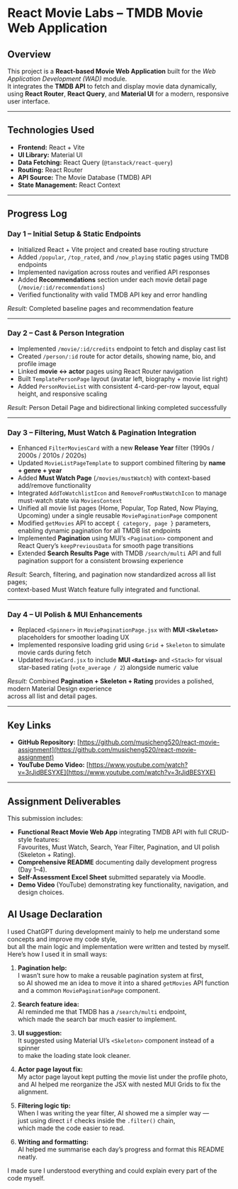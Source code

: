 #  React Movie Labs – TMDB Movie Web Application

##  Overview
This project is a **React-based Movie Web Application** built for the *Web Application Development (WAD)* module.  
It integrates the **TMDB API** to fetch and display movie data dynamically, using **React Router**, **React Query**, and **Material UI** for a modern, responsive user interface.

---

##  Technologies Used
- **Frontend:** React + Vite  
- **UI Library:** Material UI   
- **Data Fetching:** React Query (`@tanstack/react-query`)  
- **Routing:** React Router 
- **API Source:** The Movie Database (TMDB) API  
- **State Management:** React Context  

---

## Progress Log

### Day 1 – Initial Setup & Static Endpoints
- Initialized React + Vite project and created base routing structure  
- Added `/popular`, `/top_rated`, and `/now_playing` static pages using TMDB endpoints  
- Implemented navigation across routes and verified API responses  
- Added **Recommendations** section under each movie detail page (`/movie/:id/recommendations`)  
- Verified functionality with valid TMDB API key and error handling

 *Result:* Completed baseline pages and recommendation feature

---

### Day 2 – Cast & Person Integration
- Implemented `/movie/:id/credits` endpoint to fetch and display cast list  
- Created `/person/:id` route for actor details, showing name, bio, and profile image  
- Linked **movie ↔ actor** pages using React Router navigation  
- Built `TemplatePersonPage` layout (avatar left, biography + movie list right)  
- Added `PersonMovieList` with consistent 4-card-per-row layout, equal height, and responsive scaling  

 *Result:* Person Detail Page and bidirectional linking completed successfully

---

### Day 3 – Filtering, Must Watch & Pagination Integration
- Enhanced `FilterMoviesCard` with a new **Release Year** filter (1990s / 2000s / 2010s / 2020s)  
- Updated `MovieListPageTemplate` to support combined filtering by **name + genre + year**  
- Added **Must Watch Page** (`/movies/mustWatch`) with context-based add/remove functionality  
- Integrated `AddToWatchlistIcon` and `RemoveFromMustWatchIcon` to manage must-watch state via `MoviesContext`  
- Unified all movie list pages (Home, Popular, Top Rated, Now Playing, Upcoming) under a single reusable `MoviePaginationPage` component  
- Modified `getMovies` API to accept `{ category, page }` parameters, enabling dynamic pagination for all TMDB list endpoints  
- Implemented **Pagination** using MUI’s `<Pagination>` component and React Query’s `keepPreviousData` for smooth page transitions  
- Extended **Search Results Page** with TMDB `/search/multi` API and full pagination support for a consistent browsing experience  

*Result:* Search, filtering, and pagination now standardized across all list pages;  
context-based Must Watch feature fully integrated and functional.

---

### Day 4 – UI Polish & MUI Enhancements
- Replaced `<Spinner>` in `MoviePaginationPage.jsx` with **MUI `<Skeleton>`** placeholders for smoother loading UX  
- Implemented responsive loading grid using `Grid` + `Skeleton` to simulate movie cards during fetch  
- Updated `MovieCard.jsx` to include **MUI `<Rating>`** and `<Stack>` for visual star-based rating (`vote_average / 2`) alongside numeric value  

*Result:* Combined **Pagination + Skeleton + Rating** provides a polished, modern Material Design experience  
across all list and detail pages.

---


##  Key Links
- **GitHub Repository:** [https://github.com/musicheng520/react-movie-assignment](https://github.com/musicheng520/react-movie-assignment)  
- **YouTube Demo Video:** [https://www.youtube.com/watch?v=3rJidBESYXE](https://www.youtube.com/watch?v=3rJidBESYXE)

---

## Assignment Deliverables

This submission includes:

- **Functional React Movie Web App** integrating TMDB API with full CRUD-style features:  
  Favourites, Must Watch, Search, Year Filter, Pagination, and UI polish (Skeleton + Rating).  
- **Comprehensive README** documenting daily development progress (Day 1–4).  
- **Self-Assessment Excel Sheet** submitted separately via Moodle.  
- **Demo Video** (YouTube) demonstrating key functionality, navigation, and design choices.  


## AI Usage Declaration

I used ChatGPT during development mainly to help me understand some concepts and improve my code style,  
but all the main logic and implementation were written and tested by myself.  
Here’s how I used it in small ways:

1. **Pagination help:**  
   I wasn’t sure how to make a reusable pagination system at first,  
   so AI showed me an idea to move it into a shared `getMovies` API function and a common `MoviePaginationPage` component.

2. **Search feature idea:**  
   AI reminded me that TMDB has a `/search/multi` endpoint,  
   which made the search bar much easier to implement.

3. **UI suggestion:**  
   It suggested using Material UI’s `<Skeleton>` component instead of a spinner  
   to make the loading state look cleaner.

4. **Actor page layout fix:**  
   My actor page layout kept putting the movie list under the profile photo,  
   and AI helped me reorganize the JSX with nested MUI Grids to fix the alignment.

5. **Filtering logic tip:**  
   When I was writing the year filter, AI showed me a simpler way —  
   just using direct `if` checks inside the `.filter()` chain,  
   which made the code easier to read.

6. **Writing and formatting:**  
   AI helped me summarise each day’s progress and format this README neatly.

I made sure I understood everything and could explain every part of the code myself.

